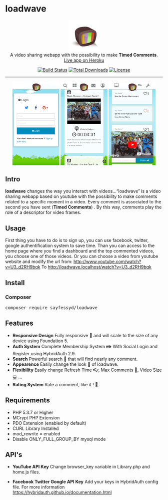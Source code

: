 # loadwave

<p align="center">
    <a href="https://tailwindcss.com/" target="_blank"><img width="100" src="https://raw.githubusercontent.com/sayfessyd/loadwave/master/public/img/loadwave3.png"></a><br>
    A video sharing webapp with the possibility to make <b>Timed Comments</b>.<br>
    <a href="https://loadwave.herokuapp.com/">Live app on Heroku</a>
</p>

<p align="center">
    <a href="https://travis-ci.org/sayfessyd/loadwave"><img src="https://img.shields.io/travis/sayfessyd/loadwave.svg?style=for-the-badge" alt="Build Status"></a>
    <a href="https://packagist.org/packages/sayfessyd/loadwave"><img src="https://img.shields.io/packagist/dt/sayfessyd/loadwave.svg?style=for-the-badge" alt="Total Downloads"></a>
    <a href="https://github.com/sayfessyd/loadwave/blob/master/LICENSE"><img src="https://img.shields.io/github/license/sayfessyd/loadwave.svg?style=for-the-badge" alt="License"></a>
</p>

------
<div align="center">
    <img src="https://raw.githubusercontent.com/sayfessyd/loadwave/master/public/screenshots/auth.jpg" width="150">
    <img src="https://raw.githubusercontent.com/sayfessyd/loadwave/master/public/screenshots/home.jpg" width="150">
    <img src="https://raw.githubusercontent.com/sayfessyd/loadwave/master/public/screenshots/app.jpg" width="150">
</div>

## Intro
**loadwave** changes the way you interact with videos...“loadwave” is a video sharing webapp based on youtube with the possibility to make comments related to a specific moment in a video. Every comment is associated to the second you have sent (**Timed Comments**) . By this way, comments play the role of a descriptor for video frames.


## Usage
First thing you have to do is to sign up, you can use facebook, twitter, google authentification system to save time. Than you can access to the home page where you find a dashboard and the top commented videos, you choose one of those videos. Or you can choose a video from youtube website and modify the url from: http://www.youtube.com/watch?v=U3_d2RH9bqk To http://loadwave.localhost/watch?v=U3_d2RH9bqk

## Install

### Composer
<pre>
composer require sayfessyd/loadwave
</pre>

## Features
+ **Responsive Design** Fully responsive :iphone: and will scale to the size of any device using Foundation 5.
+ **Auth System** Complete Membership System  :family: With Social Login and Register using HybridAuth 2.9.
+ **Search** Powerful search :mag_right: that will find nearly any comment.
+ **Appearence** Easily change the look  :necktie: of loadwave.
+ **Flexibility** Easily change Refresh Time :eyeglasses:, Max Comments :speech_balloon:, Video Size :computer: ... 
+ **Rating System** Rate a comment, like it ! :sparkling_heart:.

## Requirements
+ PHP 5.3.7 or Higher
+ MCrypt PHP Extension
+ PDO Extension (enabled by default)
+ CURL Library Installed
+ mod_rewrite = enabled
+ Disable ONLY_FULL_GROUP_BY mysql mode

## API's
+ **YouTube API Key**
Change browser_key variable in Library.php and home.js files.

+ **Facebook Twitter Google API Key**
Add your keys in HybridAuth config file. For more information https://hybridauth.github.io/documentation.html

